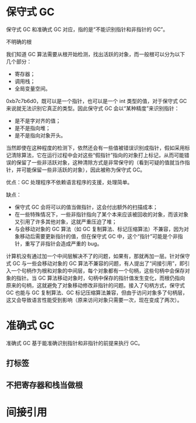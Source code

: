 # 保守式 GC

保守式 GC 和准确式 GC 对应，指的是“不能识别指针和非指针的 GC”。

不明确的根

我们知道 GC 算法需要从根开始检测，找出活跃的对象，而一般根可以分为以下几个部分：

-   寄存器；
-   调用栈；
-   全局变量空间。

0xb7c7b6d0，既可以是一个指针，也可以是一个 int 类型的值，对于保守式 GC 来说就无法识别它真正的类型。因此保守式 GC 会以“某种精度”来识别指针：

-   是不是字对齐的值；
-   是不是指向堆；
-   是不是指向对象开头。

当然即使在这种程度的检测下，依然还会有一些值被错误识别成指针，假如采用标记清除算法，它在运行过程中会对这些“假指针”指向的对象打上标记，从而可能错误的保留了一些非活跃对象，这种清除方式是非常保守的（看到可疑的值就当作指针，并可能保留一些非活跃的对象），因此被称为保守式 GC。

优点：GC 处理程序不依赖语言程序的支援，处理简单。

缺点：

-   保守式 GC 会将可以的值当做指针，这会付出额外的扫描成本；
-   在一些特殊情况下，一些非指针指向了某个本来应该被回收的对象，而该对象又引用了许多其他对象，这就严重压迫了堆；
-   与会移动对象的 GC 算法（如 GC 复制算法、标记压缩算法）不兼容，因为对象移动后需要更新指针的值，但在保守式 GC 中，这个“指针”可能是个非指针，重写了非指针会造成严重的 bug。

计算机没有通过加一个中间层解决不了的问题，如果有，那就再加一层。针对保守式 GC 与一些会移动对象的 GC 算法不兼容的问题，有人提出了“间接引用”，即引入一个句柄作为根和对象的中间层，每个对象都有一个句柄，这些句柄中会保存对象的指针。当 GC 算法移动对象时，句柄中保存的指针值发生变化，而根仍指向原来的句柄，这就避免了对象移动修改非指针的问题。接入了句柄方式，保守式 GC 也能与 GC 复制算法、GC 标记压缩算法兼容，但由于访问对象多了句柄层，这又会导致语言性能受到影响（原来访问对象只需要一次，现在变成了两次）。

# 准确式 GC

准确式 GC 基于能准确识别指针和非指针的前提来执行 GC。

## 打标签

## 不把寄存器和栈当做根



# 间接引用





